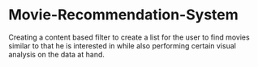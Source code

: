 # Movie-Recommendation-System
Creating a content based filter to create a list for the user to find movies similar to that he is interested in while also performing certain visual analysis on the data at hand.
